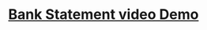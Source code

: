 # [Bank Statement video Demo](https://www.veed.io/view/54bf095b-df54-4a72-a067-e68b8462cf7d?panel=share)